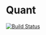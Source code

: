 # Quant

[![Build Status](https://app.travis-ci.com/renkeju/quant.svg?branch=master)](https://app.travis-ci.com/renkeju/quant)